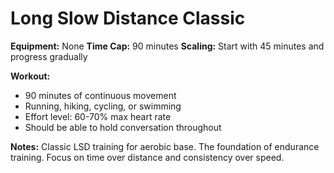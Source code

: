 # Long Slow Distance Classic

**Equipment:** None
**Time Cap:** 90 minutes
**Scaling:** Start with 45 minutes and progress gradually

**Workout:**
- 90 minutes of continuous movement
- Running, hiking, cycling, or swimming
- Effort level: 60-70% max heart rate
- Should be able to hold conversation throughout

**Notes:**
Classic LSD training for aerobic base. The foundation of endurance training. Focus on time over distance and consistency over speed.